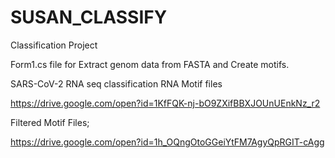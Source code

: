 # SUSAN_CLASSIFY
Classification Project

Form1.cs file for Extract genom data from FASTA and Create motifs. 

SARS-CoV-2 RNA seq classification
RNA Motif files

https://drive.google.com/open?id=1KfFQK-nj-bO9ZXifBBXJOUnUEnkNz_r2

Filtered Motif Files;

https://drive.google.com/open?id=1h_OQngOtoGGeiYtFM7AgyQpRGIT-cAgg


